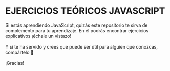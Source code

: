 # EJERCICIOS TEÓRICOS JAVASCRIPT

Si estás aprendiendo JavaScript, quizás este repositorio te sirva de complemento para tu aprendizaje. En él podrás encontrar ejercicios explicativos ¡échale un vistazo!  
<br>
Y si te ha servido y crees que puede ser útil para alguien que conozcas, compártelo 🙂  
<br>
¡Gracias!

